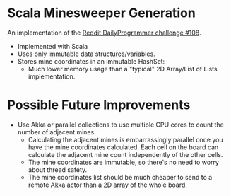 Scala Minesweeper Generation
============================

An implementation of the [Reddit DailyProgrammer challenge #108](http://www.reddit.com/r/dailyprogrammer/comments/126905/10272012_challenge_108_intermediate_minesweeper/).

* Implemented with Scala
* Uses only immutable data structures/variables.
* Stores mine coordinates in an immutable HashSet:
  * Much lower memory usage than a "typical" 2D Array/List of Lists implementation.

Possible Future Improvements
============================
* Use Akka or parallel collections to use multiple CPU cores to count the number of adjacent mines.
   * Calculating the adjacent mines is embarrassingly parallel once you have the mine coordinates calculated. Each cell on the board can calculate the adjacent mine count independently of the other cells.
   * The mine coordinates are immutable, so there's no need to worry about thread safety.
   * The mine coordinates list should be much cheaper to send to a remote Akka actor than a 2D array of the whole board.